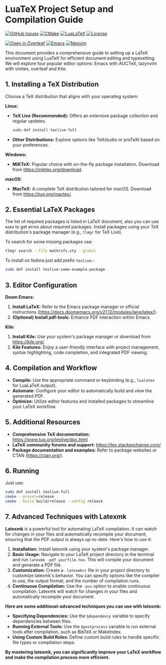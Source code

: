 # LuaTeX Project Setup and Compilation Guide

[![GitHub Issues](https://img.shields.io/github/issues/geugenm/diploma?style=for-the-badge&color=171b20&labelColor=171b20)](https://github.com/geugenm/diploma/issues)
[![CMake](https://img.shields.io/badge/cmake-3.25+-171b20?style=for-the-badge&logo=cmake&logoColor=38bdae&labelColor=171b20)](https://cmake.org/download/)
[![LuaLaTeX](https://img.shields.io/badge/LuaLaTeX-ready-171b20?style=for-the-badge&logo=latex&logoColor=38bdae&labelColor=171b20)](https://www.latex-project.org/)
[![License](https://img.shields.io/badge/license-GPL-171b20?style=for-the-badge&labelColor=171b20&color=171b20)](license.md)

[![Open in Overleaf](https://img.shields.io/badge/Open_in-Overleaf-171b20?style=for-the-badge&logo=overleaf&logoColor=38bdae&labelColor=171b20)](https://www.overleaf.com/docs?snip_uri=https://github.com/geugenm/diploma/archive/refs/heads/master.zip)
[![Emacs](https://img.shields.io/badge/Emacs-compatible-171b20?style=for-the-badge&logo=gnuemacs&logoColor=38bdae&labelColor=171b20)](https://www.gnu.org/software/emacs/)
[![Neovim](https://img.shields.io/badge/Neovim-ready-171b20?style=for-the-badge&logo=neovim&logoColor=38bdae&labelColor=171b20)](https://neovim.io/)

This document provides a comprehensive guide to setting up a LaTeX environment
using LuaTeX for efficient document editing and typesetting. We will explore
four popular editor options: Emacs with AUCTeX, lazynvim with vimtex, overleaf
and Kile.

## 1. Installing a TeX Distribution

Choose a TeX distribution that aligns with your operating system:

**Linux:**

- **TeX Live (Recommended):** Offers an extensive package collection and regular updates.

  ```bash
  sudo dnf install texlive-full
  ```

- **Other Distributions:** Explore options like TeXstudio or proTeXt based on your preferences.

**Windows:**

- **MiKTeX:** Popular choice with on-the-fly package installation. Download from <https://miktex.org/download>.

**macOS:**

- **MacTeX:** A complete TeX distribution tailored for macOS. Download from <https://tug.org/mactex/>.

## 2. Essential LaTeX Packages

The list of required packages is listed in LaTeX document, also you can use `make` to get erros about required packages. Install packages using your TeX distribution's package manager (e.g., `tlmgr` for TeX Live).

To search for some missing packages use:

```sh
tlmgr search --file mathrsfs.sty --global
```

To install on fedora just add prefix `texlive-`:

```sh
sudo dnf install texlive-some-example-package
```

## 3. Editor Configuration

**Doom Emacs:**

1. **Install LaTeX:** Refer to the Emacs package manager or official instructions (<https://docs.doomemacs.org/v21.12/modules/lang/latex/>).
2. **(Optional) Install pdf-tools:** Enhance PDF interaction within Emacs.

**Kile:**

1. **Install Kile:** Use your system's package manager or download from <https://kile.org/>.
2. **Kile Features:** Enjoy a user-friendly interface with project management, syntax highlighting, code completion, and integrated PDF viewing.

## 4. Compilation and Workflow

- **Compile:** Use the appropriate command or keybinding (e.g., `lualatex` for LuaLaTeX output).
- **Automate:** Configure your editor to automatically build and view the generated PDF.
- **Optimize:** Utilize editor features and installed packages to streamline your LaTeX workflow.

## 5. Additional Resources

- **Comprehensive TeX documentation:** <https://www.tug.org/texlive/doc.html>
- **LaTeX community forums and support:** <https://tex.stackexchange.com/>
- **Package documentation and examples:** Refer to package websites or CTAN (<https://ctan.org/>).

## 6. Running

Just use:

```bash
sudo dnf install texlive-full
cmake --preset=release .
cmake --build build/release --config release
```

## 7. Advanced Techniques with Latexmk

**Latexmk** is a powerful tool for automating LaTeX compilation. It can watch
for changes in your files and automatically recompile your document, ensuring
that the PDF output is always up-to-date. Here's how to use it:

1. **Installation:** Install latexmk using your system's package manager.
2. **Basic Usage:** Navigate to your LaTeX project directory in the terminal and run `latexmk -pdf yourfile.tex`. This will compile your document and generate a PDF file.
3. **Customization:** Create a `.latexmkrc` file in your project directory to customize latexmk's behavior. You can specify options like the compiler to use, the output format, and the number of compilation runs.
4. **Continuous Compilation:** Use the `-pvc` option to enable continuous compilation. Latexmk will watch for changes in your files and automatically recompile your document.

**Here are some additional-advanced techniques you can use with latexmk:**

- **Specifying Dependencies:** Use the `$dependency` variable to specify dependencies between files.
- **Running External Tools:** Use the `$postprocess` variable to run external tools after compilation, such as BibTeX or MakeIndex.
- **Using Custom Build Rules:** Define custom build rules to handle specific file types or compilation steps.

**By mastering latexmk, you can significantly improve your LaTeX workflow and make the compilation process more efficient.**
